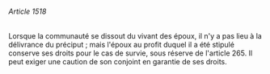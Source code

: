 ###### Article 1518

Lorsque la communauté se dissout du vivant des époux, il n'y a pas lieu à la délivrance du préciput ; mais l'époux au profit duquel il a été stipulé conserve ses droits pour le cas de survie, sous réserve de l'article 265. Il peut exiger une caution de son conjoint en garantie de ses droits.

